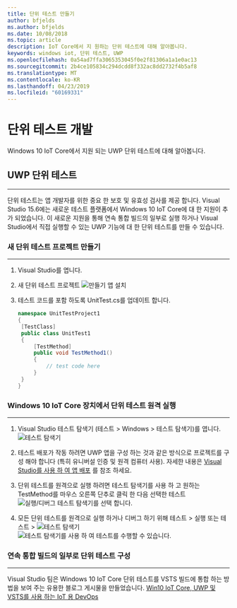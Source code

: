 ```yaml
---
title: 단위 테스트 만들기
author: bfjelds
ms.author: bfjelds
ms.date: 10/08/2018
ms.topic: article
description: IoT Core에서 지 원하는 단위 테스트에 대해 알아봅니다.
keywords: windows iot, 단위 테스트, UWP
ms.openlocfilehash: 0a54ad7ffa3065353045f0e2f81306a1a1e0ac13
ms.sourcegitcommit: 2b4ce105834c294dcdd8f332ac8dd2732f4b5af8
ms.translationtype: MT
ms.contentlocale: ko-KR
ms.lasthandoff: 04/23/2019
ms.locfileid: "60169331"
---
```

# <a name="developing-unit-tests"></a>단위 테스트 개발
Windows 10 IoT Core에서 지원 되는 UWP 단위 테스트에 대해 알아봅니다.

## <a name="uwp-unit-tests"></a>UWP 단위 테스트
___

단위 테스트는 앱 개발자를 위한 중요 한 보호 및 유효성 검사를 제공 합니다.  Visual Studio 15.6에는 새로운 테스트 플랫폼에서 Windows 10 IoT Core에 대 한 지원이 추가 되었습니다.  이 새로운 지원을 통해 연속 통합 빌드의 일부로 실행 하거나 Visual Studio에서 직접 실행할 수 있는 UWP 기능에 대 한 단위 테스트를 만들 수 있습니다.


### <a name="create-new-unit-test-project"></a>새 단위 테스트 프로젝트 만들기
___

1. Visual Studio를 엽니다.

2. 새 단위 테스트 프로젝트 ![만들기 앱 설치](../media/UnitTests/newproject.png)

3. 테스트 코드를 포함 하도록 UnitTest.cs를 업데이트 합니다.
   ```C#
   namespace UnitTestProject1
   {
    [TestClass]
    public class UnitTest1
    {
        [TestMethod]
        public void TestMethod1()
        {
            // test code here
        }
    }
   }
   ```


### <a name="remotely-run-unit-test-on-windows-10-iot-core-device"></a>Windows 10 IoT Core 장치에서 단위 테스트 원격 실행
___

1. Visual Studio 테스트 탐색기 (테스트 > Windows > 테스트 탐색기)를 엽니다.
 ![테스트 탐색기](../media/UnitTests/show-test-explorer.png)

1. 테스트 배포가 작동 하려면 UWP 앱을 구성 하는 것과 같은 방식으로 프로젝트를 구성 해야 합니다 (특히 유니버설 인증 및 원격 컴퓨터 사용).  자세한 내용은 [Visual Studio를 사용 하 여 앱 배포](../develop-your-app/appdeployment.md) 를 참조 하세요.

1. 단위 테스트를 원격으로 실행 하려면 테스트 탐색기를 사용 하 고 원하는 TestMethod를 마우스 오른쪽 단추로 클릭 한 다음 선택한 테스트 ![실행/디버그 테스트 탐색기를 선택 합니다.](../media/UnitTests/test-explorer.png)

1. 모든 단위 테스트를 원격으로 실행 하거나 디버그 하기 위해 테스트 > 실행 또는 테스트 > ![테스트 탐색기](../media/UnitTests/run-tests.png)
 ![테스트 탐색기를 사용 하 여 테스트를 수행할 수 있습니다.](../media/UnitTests/debug-tests.png)
   

### <a name="configure-unit-tests-as-part-of-a-continuous-integration-build"></a>연속 통합 빌드의 일부로 단위 테스트 구성
___

Visual Studio 팀은 Windows 10 IoT Core 단위 테스트를 VSTS 빌드에 통합 하는 방법을 보여 주는 유용한 블로그 게시물을 만들었습니다. [Win10 IoT Core, UWP 및 VSTS를 사용 하는 IoT 용 DevOps](https://blogs.msdn.microsoft.com/devops/2018/03/07/devops-for-iot-with-win10-iot-core-uwp-and-vsts/)

